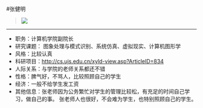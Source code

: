 #张健明
> ![](https://github.com/TutorWikiUJS/TutorWiki/blob/master/imgs/zjm.jpg)
---

- 职务：计算机学院副院长
- 研究课题： 图象处理与模式识别、系统仿真、虚拟现实、计算机图形学
- 风格：比较认真
- 科研项目：http://cs.ujs.edu.cn/xyld-view.asp?ArticleID=834
- 人际关系：与学院的老师关系都还不错
- 性格：脾气好，不骂人，比较照顾自己的学生
- 经济：一般不给学生发工资
- 其他信息：张老师因为公务繁忙对学生的管理比较松，有充足的时间自己学习，做自己的事。
          张老师人也很好，不会难为学生，也特别照顾自己的学生。

